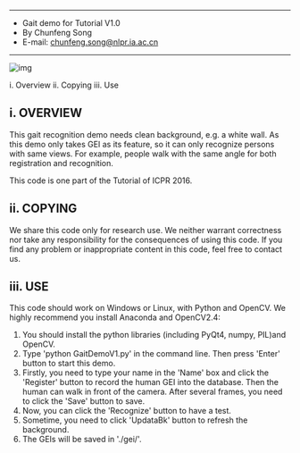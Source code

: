 ------------------------------------------------------------------------
* Gait demo for Tutorial V1.0                     
* By Chunfeng Song                                
* E-mail: chunfeng.song@nlpr.ia.ac.cn                   
------------------------------------------------------------------------
 ![img](https://github.com/developfeng/GaitRecognition/blob/master/ToyGaitDemo.gif)

i.    Overview
ii.   Copying
iii.  Use

i. OVERVIEW
-----------------------------

This gait recognition demo needs clean background, e.g. a white wall. 
As this demo only takes GEI as its feature, so it can only recognize 
persons with same views. For example, people walk with the same angle for both 
registration and recognition.

This code is one part of the Tutorial of ICPR 2016.

ii. COPYING
-----------------------------
We share this code only for research use. We neither warrant correctness 
nor take any responsibility for the consequences of using this code. 
If you find any problem or inappropriate content in this code, feel 
free to contact us.

iii. USE
-----------------------------
This code should work on Windows or Linux, with Python and OpenCV.
We highly recommend you install Anaconda and OpenCV2.4:

1) You should install the python libraries (including PyQt4, numpy, PIL)and 
OpenCV.
2) Type 'python GaitDemoV1.py' in the command line. Then press 'Enter' button to 
start this demo.
3) Firstly, you need to type your name in the 'Name' box and click the 'Register'
 button to record the human GEI into the database. Then the human can walk 
 in front of the camera. After several frames, you need to click the 'Save' 
 button to save.
4) Now, you can click the 'Recognize' button to have a test.
5) Sometime, you need to click 'UpdataBk' button to refresh the background.
6) The GEIs will be saved in './gei/'.
